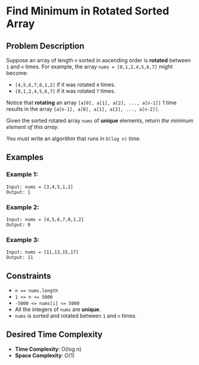 # Find Minimum in Rotated Sorted Array

## Problem Description

Suppose an array of length `n` sorted in ascending order is **rotated** between `1` and `n` times. For example, the array `nums = [0,1,2,4,5,6,7]` might become:

- `[4,5,6,7,0,1,2]` if it was rotated `4` times.
- `[0,1,2,4,5,6,7]` if it was rotated `7` times.

Notice that **rotating** an array `[a[0], a[1], a[2], ..., a[n-1]]` 1 time results in the array `[a[n-1], a[0], a[1], a[2], ..., a[n-2]]`.

Given the sorted rotated array `nums` of **unique** elements, return _the minimum element of this array_.

You must write an algorithm that runs in `O(log n)` time.

## Examples

### Example 1:

```
Input: nums = [3,4,5,1,2]
Output: 1
```

### Example 2:

```
Input: nums = [4,5,6,7,0,1,2]
Output: 0
```

### Example 3:

```
Input: nums = [11,13,15,17]
Output: 11
```

## Constraints

- `n == nums.length`
- `1 <= n <= 5000`
- `-5000 <= nums[i] <= 5000`
- All the integers of `nums` are **unique**.
- `nums` is sorted and rotated between `1` and `n` times.

## Desired Time Complexity

- **Time Complexity**: O(log n)
- **Space Complexity**: O(1)
